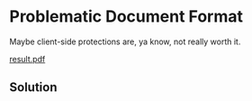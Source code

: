 # Problematic Document Format

Maybe client-side protections are, ya know, not really worth it.

[result.pdf](./result.pdf)

## Solution